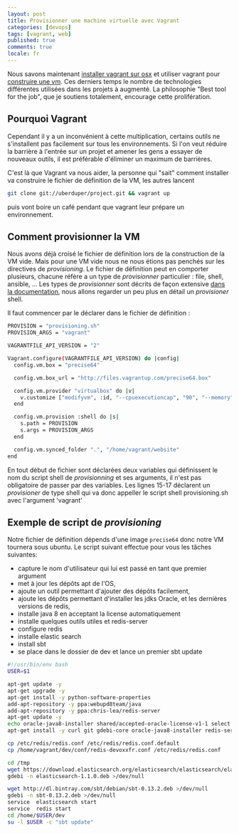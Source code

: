 ```yaml
---
layout: post
title: Provisionner une machine virtuelle avec Vagrant
categories: [devops]
tags: [vagrant, web]
published: true
comments: true
locale: fr
---
```


Nous savons maintenant [installer vagrant sur osx](/2014/04/07/installer_vagrant_sur_osx/) et utiliser vagrant pour [construire une vm](/2014/04/09/construire-une-machine-virtuelle-Vagrant/). Ces derniers temps le nombre de technologies différentes utilisées dans les projets à augmenté. La philosophie "Best tool for the job", que je soutiens totalement, encourage cette prolifération.

Pourquoi Vagrant
-------

Cependant il y a un inconvénient à cette multiplication, certains outils ne s'installent pas facilement sur tous les environnements. Si l'on veut réduire la barrière à l'entrée sur un projet et amener les gens a essayer de nouveaux outils, il est préférable d'éliminer un maximum de barrières.

C'est là que Vagrant va nous aider, la personne qui "sait" comment installer va construire le fichier de définition de la VM, les autres lancent

```bash
git clone git://uberduper/project.git && vagrant up
```
puis vont boire un café pendant que vagrant leur prépare un environnement.

Comment provisionner la VM
--------

Nous avons déjà croisé le fichier de définition lors de la construction de la VM vide. Mais pour une VM vide nous ne nous étions pas penchés sur les directives de _provisioning_. Le fichier de définition peut en comporter plusieurs, chacune réfère a un type de _provisionner_ particulier : file, shell, ansible, ... Les types de _provisionner_ sont décrits de façon extensive [dans la documentation](http://docs.vagrantup.com/v2/provisioning/index.html), nous allons regarder un peu plus en détail un _provisioner_ shell.

Il faut commencer par le déclarer dans le fichier de définition :

```bash
PROVISION = "provisioning.sh"
PROVISION_ARGS = "vagrant"

VAGRANTFILE_API_VERSION = "2"

Vagrant.configure(VAGRANTFILE_API_VERSION) do |config|
  config.vm.box = "precise64"

  config.vm.box_url = "http://files.vagrantup.com/precise64.box"

  config.vm.provider "virtualbox" do |v|
    v.customize ["modifyvm", :id, "--cpuexecutioncap", "90", "--memory", "2048"]
  end

  config.vm.provision :shell do |s|
    s.path = PROVISION
    s.args = PROVISION_ARGS
  end

  config.vm.synced_folder ".", "/home/vagrant/website"  
end
```

En tout début de fichier sont déclarées deux variables qui définissent le nom du script shell de _provisionning_ et ses arguments, il n'est pas obligatoire de passer par des variables. Les lignes 15-17 déclarent un _provisioner_ de type shell qui va donc appeller le script shell provisioning.sh avec l'argument 'vagrant'

Exemple de script de _provisioning_
----------

Notre fichier de définition dépends d'une image `precise64` donc notre VM tournera sous ubuntu. Le script suivant effectue pour vous les tâches suivantes:

- capture le nom d'utilisateur qui lui est passé en tant que premier argument
- met à jour les dépôts apt de l'OS,
- ajoute un outil permettant d'ajouter des dépôts facilement,
- ajoute les dépôts permettant d'installer les jdks Oracle, et les dernières versions de redis,
- installe java 8 en acceptant la license automatiquement
- installe quelques outils utiles et redis-server
- configure redis
- installe elastic search
- install sbt
- se place dans le dossier de dev et lance un premier sbt update

```bash
#!/usr/bin/env bash
USER=$1

apt-get update -y
apt-get upgrade -y
apt-get install -y python-software-properties
add-apt-repository -y ppa:webupd8team/java
add-apt-repository -y ppa:chris-lea/redis-server
apt-get update -y
echo oracle-java8-installer shared/accepted-oracle-license-v1-1 select true | /usr/bin/debconf-set-selections
apt-get install -y curl git gdebi-core oracle-java8-installer redis-server

cp /etc/redis/redis.conf /etc/redis/redis.conf.default
cp /home/vagrant/dev/conf/redis-devoxxfr.conf /etc/redis/redis.conf

cd /tmp
wget https://download.elasticsearch.org/elasticsearch/elasticsearch/elasticsearch-1.1.0.deb >/dev/null
gdebi -n elasticsearch-1.1.0.deb >/dev/null

wget http://dl.bintray.com/sbt/debian/sbt-0.13.2.deb >/dev/null
gdebi -n sbt-0.13.2.deb >/dev/null
service  elasticsearch start
service  redis start
cd /home/$USER/dev
su -l $USER -c "sbt update"
```
